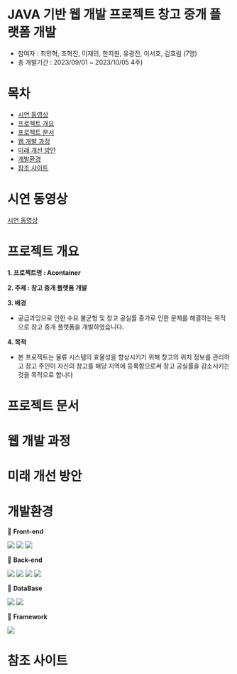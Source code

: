 # JAVA 기반 웹 개발 프로젝트 창고 중개 플랫폼 개발
- 참여자 : 최민혁, 조혁진, 이재민, 한지원, 유광진, 이서호, 김효림 (7명)
- 총 개발기간 : 2023/09/01 ~ 2023/10/05 4주)


# 목차
- [시연 동영상](https://github.com/Hyorim-Kim/SpringBootTeamProject)
- [프로젝트 개요](https://github.com/Hyorim-Kim/SpringBootTeamProject)
- [프로젝트 문서](https://github.com/Hyorim-Kim/SpringBootTeamProject)
- [웹 개발 과정](https://github.com/Hyorim-Kim/SpringBootTeamProject)
- [미래 개선 방안](https://github.com/Hyorim-Kim/SpringBootTeamProject)
- [개발환경](https://github.com/Hyorim-Kim/SpringBootTeamProject)
- [참조 사이트](https://github.com/Hyorim-Kim/SpringBootTeamProject)

# 시연 동영상
[시연 동영상](https://github.com/Hyorim-Kim/SpringBootTeamProject)

# 프로젝트 개요

**1. 프로젝트명 : Acontainer**

**2. 주제 : 창고 중개 플랫폼 개발**

**3. 배경**
- 공급과잉으로 인한 수요 불균형 및 창고 공실률 증가로 인한 문제를 해결하는 목적으로 창고 중개 플랫폼을 개발하였습니다.

**4. 목적**
-  ﻿본 프로젝트는 물류 시스템의 효율성을 향상시키기 위해 창고의 위치 정보를 관리하고 창고 주인이 자신의 창고를 해당 지역에 등록함으로써 창고 공실률을 감소시키는 것을 목적으로 합니다

# 프로젝트 문서

# 웹 개발 과정

# 미래 개선 방안

# 개발환경 
📌 **Front-end**

<img src="https://img.shields.io/badge/html5-E34F26?style=for-the-badge&logo=html5&logoColor=white"> <img src="https://img.shields.io/badge/css3-1572B6?style=for-the-badge&logo=css3&logoColor=white">
<img src="https://img.shields.io/badge/JavaScript-F7DF1E?style=for-the-badge&logo=JavaScript&logoColor=white"> 

📌 **Back-end**

<img src="https://img.shields.io/badge/thymeleaf-005F0F?style=for-the-badge&logo=thymeleaf&logoColor=white"> <img src="https://img.shields.io/badge/django-092E20?style=for-the-badge&logo=django&logoColor=white">
<img src="https://img.shields.io/badge/SpringBoot-6DB33F?style=for-the-badge&logo=Spring Boot&logoColor=white"> <img src="https://img.shields.io/badge/java-1572B6?style=for-the-badge&logo=java&logoColor=white"> 

📌 **DataBase**

<img src="https://img.shields.io/badge/mariadb-003545?style=for-the-badge&logo=mariadb&logoColor=white"> <img src="https://img.shields.io/badge/MyBatis-2E5E82?style=for-the-badge&logo=MyBatis&logoColor=white">

📌 **Framework**

<img src="https://img.shields.io/badge/intellijidea-000000?style=for-the-badge&logo=intellijidea&logoColor=white">

# 참조 사이트
 
